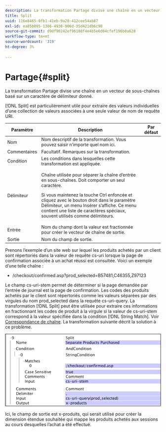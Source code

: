 ```yaml
---
description: La transformation Partage divise une chaîne en un vecteur de sous-chaînes basé sur un caractère de délimiteur donné.
title: Split
uuid: 116e8465-8fb1-41eb-9a28-412cee54ab87
exl-id: ea85b095-1306-4938-906d-35d421db6c98
source-git-commit: d9df90242ef96188f4e4b5e6d04cfef196b0a628
workflow-type: tm+mt
source-wordcount: '319'
ht-degree: 3%

---
```


# Partage{#split}

La transformation Partage divise une chaîne en un vecteur de sous-chaînes basé sur un caractère de délimiteur donné.

[!DNL Split] est particulièrement utile pour extraire des valeurs individuelles d’une collection de valeurs associées à une seule valeur de nom de requête URI.

<table id="table_C97DA4E45DA844FAB8D61AABA22FF809"> 
 <thead> 
  <tr> 
   <th colname="col1" class="entry"> Paramètre </th> 
   <th colname="col2" class="entry"> Description </th> 
   <th colname="col3" class="entry"> Par défaut </th> 
  </tr> 
 </thead>
 <tbody> 
  <tr> 
   <td colname="col1"> Nom </td> 
   <td colname="col2"> Nom descriptif de la transformation. Vous pouvez saisir n’importe quel nom ici. </td> 
   <td colname="col3"> </td> 
  </tr> 
  <tr> 
   <td colname="col1"> Commentaires </td> 
   <td colname="col2"> Facultatif. Remarques sur la transformation. </td> 
   <td colname="col3"> </td> 
  </tr> 
  <tr> 
   <td colname="col1"> Condition </td> 
   <td colname="col2"> Les conditions dans lesquelles cette transformation est appliquée. </td> 
   <td colname="col3"> </td> 
  </tr> 
  <tr> 
   <td colname="col1"> Délimiteur </td> 
   <td colname="col2"> <p>Chaîne utilisée pour séparer la chaîne d’entrée en sous-chaînes. Doit comporter un seul caractère. </p> <p> Si vous maintenez la touche Ctrl enfoncée et cliquez avec le bouton droit dans le paramètre Délimiteur, un menu Insérer s’affiche. Ce menu contient une liste de caractères spéciaux, souvent utilisés comme délimiteurs. </p> </td> 
   <td colname="col3"> </td> 
  </tr> 
  <tr> 
   <td colname="col1"> Entrée </td> 
   <td colname="col2"> Nom du champ dont la valeur est fractionnée pour créer le vecteur de chaîne de sortie. </td> 
   <td colname="col3"> </td> 
  </tr> 
  <tr> 
   <td colname="col1"> Sortie </td> 
   <td colname="col2"> Nom du champ de sortie. </td> 
   <td colname="col3"> </td> 
  </tr> 
 </tbody> 
</table>

Prenons l’exemple d’un site web sur lequel les produits achetés par un client sont répertoriés dans la valeur de requête cs-uri lorsque la page de confirmation associée à un achat réussi est consultée. Voici un exemple d’une telle chaîne :

* /checkout/confirmed.asp?prod_selected=B57481,C46355,Z97123

Le champ cs-uri-stem permet de déterminer si la page demandée par l’entrée de journal est la page de confirmation. Les codes des produits achetés par le client sont répertoriés comme les valeurs séparées par des virgules du nom prod_selected dans la requête cs-uri-query. La transformation [!DNL Split] peut être utilisée pour extraire ces informations en fractionnant les codes de produit à la virgule si la valeur de cs-uri-stem correspond à la valeur spécifiée dans la condition [!DNL String Match]. Voir [Correspondance de chaîne](../../../../../home/c-dataset-const-proc/c-conditions/c-test-ops/c-test-op-con.md#section-f8d132085c6b4500bfbe4515b848142f). La transformation suivante décrit la solution à ce problème.

![](assets/cfg_TransformationType_Split.png)

Ici, le champ de sortie est x-produits, qui serait utilisé pour créer la dimension étendue souhaitée qui mappe les produits achetés aux sessions au cours desquelles l’achat a été effectué.
